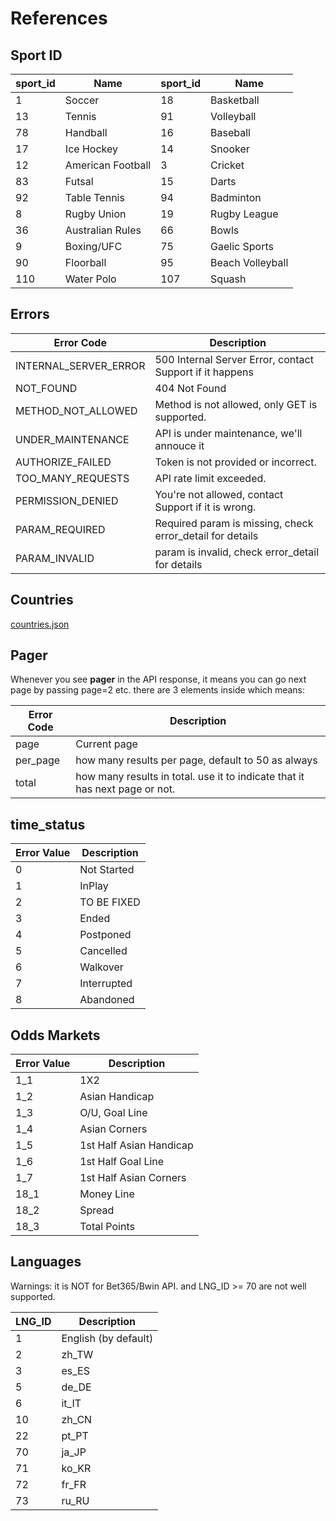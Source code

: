 # References

## Sport ID

sport_id | Name | sport_id | Name
---------- | ------- | -------- | -------
1 | Soccer | 18 | Basketball
13 | Tennis | 91 | Volleyball
78 | Handball | 16 | Baseball
17 | Ice Hockey | 14 | Snooker
12 | American Football | 3 | Cricket
83 | Futsal | 15 | Darts
92 | Table Tennis | 94 | Badminton
8 | Rugby Union | 19 | Rugby League
36 | Australian Rules | 66 | Bowls
9 | Boxing/UFC | 75 | Gaelic Sports
90 | Floorball | 95 | Beach Volleyball
110 | Water Polo | 107 | Squash

## Errors

Error Code | Description
---------- | -------
INTERNAL_SERVER_ERROR | 500 Internal Server Error, contact Support if it happens
NOT_FOUND | 404 Not Found
METHOD_NOT_ALLOWED | Method is not allowed, only GET is supported.
UNDER_MAINTENANCE | API is under maintenance, we'll annouce it
AUTHORIZE_FAILED | Token is not provided or incorrect.
TOO_MANY_REQUESTS | API rate limit exceeded.
PERMISSION_DENIED | You're not allowed, contact Support if it is wrong.
PARAM_REQUIRED | Required param is missing, check error_detail for details
PARAM_INVALID | param is invalid, check error_detail for details

## Countries

[countries.json](samples/countries.json)

## Pager

Whenever you see **pager** in the API response, it means you can go next page by passing page=2 etc. there are 3 elements inside which means:

Error Code | Description
---------- | -------
page | Current page
per_page | how many results per page, default to 50 as always
total | how many results in total. use it to indicate that it has next page or not.

## time_status

Error Value | Description
---------- | -------
0 | Not Started
1 | InPlay
2 | TO BE FIXED
3 | Ended
4 | Postponed
5 | Cancelled
6 | Walkover
7 | Interrupted
8 | Abandoned

## Odds Markets

Error Value | Description
---------- | -------
1_1 | 1X2
1_2 | Asian Handicap
1_3 | O/U, Goal Line
1_4 | Asian Corners
1_5 | 1st Half Asian Handicap
1_6 | 1st Half Goal Line
1_7 | 1st Half Asian Corners
18_1 | Money Line
18_2 | Spread
18_3 | Total Points


## Languages

<aside class="notice">
Warnings: it is NOT for Bet365/Bwin API. and LNG_ID >= 70 are not well supported.
</aside>

LNG_ID | Description
------ | -------
1 | English (by default)
2 | zh_TW
3 | es_ES
5 | de_DE
6 | it_IT
10 | zh_CN
22 | pt_PT
70 | ja_JP
71 | ko_KR
72 | fr_FR
73 | ru_RU
